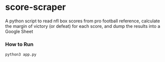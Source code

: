 # score-scraper

A python script to read nfl box scores from pro football reference, calculate the margin of victory (or defeat) for each score, and dump the results into a Google Sheet

### How to Run
```
python3 app.py
```